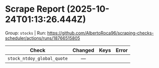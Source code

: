 # Scrape Report (2025-10-24T01:13:26.444Z)

Group: `stocks`  |  Run: https://github.com/AlbertoRoca96/scraping-checks-scheduler/actions/runs/18766515805

| Check | Changed | Keys | Error |
|---|:---:|:--|:--|
| `stock_ntdoy_global_quote` | — |  |  |
